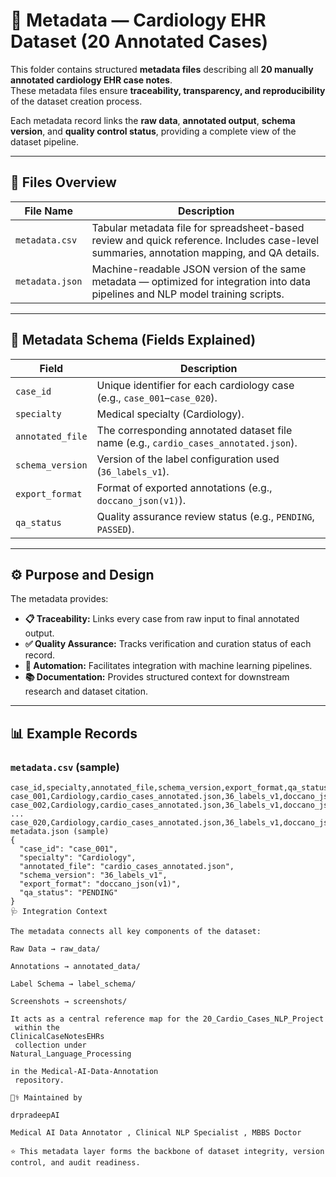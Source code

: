 # 🧾 Metadata — Cardiology EHR Dataset (20 Annotated Cases)

This folder contains structured **metadata files** describing all **20 manually annotated cardiology EHR case notes**.  
These metadata files ensure **traceability, transparency, and reproducibility** of the dataset creation process.

Each metadata record links the **raw data**, **annotated output**, **schema version**, and **quality control status**, providing a complete view of the dataset pipeline.

---

## 📂 Files Overview

| File Name | Description |
|------------|--------------|
| `metadata.csv` | Tabular metadata file for spreadsheet-based review and quick reference. Includes case-level summaries, annotation mapping, and QA details. |
| `metadata.json` | Machine-readable JSON version of the same metadata — optimized for integration into data pipelines and NLP model training scripts. |

---

## 🧠 Metadata Schema (Fields Explained)

| Field | Description |
|--------|-------------|
| `case_id` | Unique identifier for each cardiology case (e.g., `case_001`–`case_020`). |
| `specialty` | Medical specialty (Cardiology). |
| `annotated_file` | The corresponding annotated dataset file name (e.g., `cardio_cases_annotated.json`). |
| `schema_version` | Version of the label configuration used (`36_labels_v1`). |
| `export_format` | Format of exported annotations (e.g., `doccano_json(v1)`). |
| `qa_status` | Quality assurance review status (e.g., `PENDING`, `PASSED`). |

---

## ⚙️ Purpose and Design

The metadata provides:

- **📋 Traceability:** Links every case from raw input to final annotated output.  
- **✅ Quality Assurance:** Tracks verification and curation status of each record.  
- **🤖 Automation:** Facilitates integration with machine learning pipelines.  
- **📚 Documentation:** Provides structured context for downstream research and dataset citation.  

---

## 📊 Example Records

### `metadata.csv` (sample)
```csv
case_id,specialty,annotated_file,schema_version,export_format,qa_status
case_001,Cardiology,cardio_cases_annotated.json,36_labels_v1,doccano_json(v1),PENDING
case_002,Cardiology,cardio_cases_annotated.json,36_labels_v1,doccano_json(v1),PENDING
...
case_020,Cardiology,cardio_cases_annotated.json,36_labels_v1,doccano_json(v1),PENDING
metadata.json (sample)
{
  "case_id": "case_001",
  "specialty": "Cardiology",
  "annotated_file": "cardio_cases_annotated.json",
  "schema_version": "36_labels_v1",
  "export_format": "doccano_json(v1)",
  "qa_status": "PENDING"
}
🩺 Integration Context

The metadata connects all key components of the dataset:

Raw Data → raw_data/

Annotations → annotated_data/

Label Schema → label_schema/

Screenshots → screenshots/

It acts as a central reference map for the 20_Cardio_Cases_NLP_Project
 within the
ClinicalCaseNotesEHRs
 collection under
Natural_Language_Processing

in the Medical-AI-Data-Annotation
 repository.

👨‍⚕️ Maintained by

drpradeepAI

Medical AI Data Annotator , Clinical NLP Specialist , MBBS Doctor

⭐ This metadata layer forms the backbone of dataset integrity, version control, and audit readiness.
